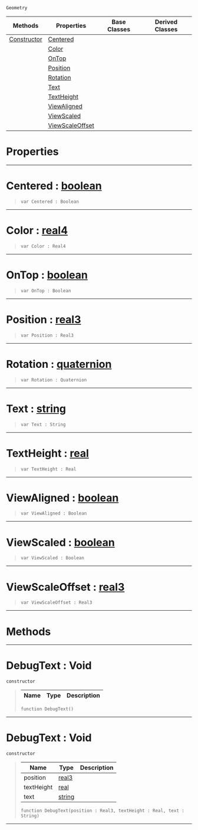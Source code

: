  `Geometry`

|Methods|Properties|Base Classes|Derived Classes|
|---|---|---|---|
|[ Constructor](https://plasmaengine.github.io/PlasmaDocs/Plasma1/C++/code_reference/class_reference/debugtext.md#debugtext-void)|[ Centered](https://plasmaengine.github.io/PlasmaDocs/Plasma1/C++/code_reference/class_reference/debugtext.md#centered-plasma-engine-doc)| | |
| |[ Color](https://plasmaengine.github.io/PlasmaDocs/Plasma1/C++/code_reference/class_reference/debugtext.md#color-plasma-engine-docume)| | |
| |[ OnTop](https://plasmaengine.github.io/PlasmaDocs/Plasma1/C++/code_reference/class_reference/debugtext.md#ontop-plasma-engine-docume)| | |
| |[ Position](https://plasmaengine.github.io/PlasmaDocs/Plasma1/C++/code_reference/class_reference/debugtext.md#position-plasma-engine-doc)| | |
| |[ Rotation](https://plasmaengine.github.io/PlasmaDocs/Plasma1/C++/code_reference/class_reference/debugtext.md#rotation-plasma-engine-doc)| | |
| |[ Text](https://plasmaengine.github.io/PlasmaDocs/Plasma1/C++/code_reference/class_reference/debugtext.md#text-plasma-engine-documen)| | |
| |[ TextHeight](https://plasmaengine.github.io/PlasmaDocs/Plasma1/C++/code_reference/class_reference/debugtext.md#textheight-plasma-engine-d)| | |
| |[ ViewAligned](https://plasmaengine.github.io/PlasmaDocs/Plasma1/C++/code_reference/class_reference/debugtext.md#viewaligned-plasma-engine)| | |
| |[ ViewScaled](https://plasmaengine.github.io/PlasmaDocs/Plasma1/C++/code_reference/class_reference/debugtext.md#viewscaled-plasma-engine-d)| | |
| |[ ViewScaleOffset](https://plasmaengine.github.io/PlasmaDocs/Plasma1/C++/code_reference/class_reference/debugtext.md#viewscaleoffset-plasma-eng)| | |


 #  Properties


---  
 #  Centered : [boolean](https://plasmaengine.github.io/PlasmaDocs/Plasma1/C++/code_reference/lightning_base_types/boolean.md)

> 
> ``` lang=cpp, name=Lightning
> var Centered : Boolean


---  
 #  Color : [real4](https://plasmaengine.github.io/PlasmaDocs/Plasma1/C++/code_reference/lightning_base_types/real4.md)

> 
> ``` lang=cpp, name=Lightning
> var Color : Real4


---  
 #  OnTop : [boolean](https://plasmaengine.github.io/PlasmaDocs/Plasma1/C++/code_reference/lightning_base_types/boolean.md)

> 
> ``` lang=cpp, name=Lightning
> var OnTop : Boolean


---  
 #  Position : [real3](https://plasmaengine.github.io/PlasmaDocs/Plasma1/C++/code_reference/lightning_base_types/real3.md)

> 
> ``` lang=cpp, name=Lightning
> var Position : Real3


---  
 #  Rotation : [quaternion](https://plasmaengine.github.io/PlasmaDocs/Plasma1/C++/code_reference/lightning_base_types/quaternion.md)

> 
> ``` lang=cpp, name=Lightning
> var Rotation : Quaternion


---  
 #  Text : [string](https://plasmaengine.github.io/PlasmaDocs/Plasma1/C++/code_reference/lightning_base_types/string.md)

> 
> ``` lang=cpp, name=Lightning
> var Text : String


---  
 #  TextHeight : [real](https://plasmaengine.github.io/PlasmaDocs/Plasma1/C++/code_reference/lightning_base_types/real.md)

> 
> ``` lang=cpp, name=Lightning
> var TextHeight : Real


---  
 #  ViewAligned : [boolean](https://plasmaengine.github.io/PlasmaDocs/Plasma1/C++/code_reference/lightning_base_types/boolean.md)

> 
> ``` lang=cpp, name=Lightning
> var ViewAligned : Boolean


---  
 #  ViewScaled : [boolean](https://plasmaengine.github.io/PlasmaDocs/Plasma1/C++/code_reference/lightning_base_types/boolean.md)

> 
> ``` lang=cpp, name=Lightning
> var ViewScaled : Boolean


---  
 #  ViewScaleOffset : [real3](https://plasmaengine.github.io/PlasmaDocs/Plasma1/C++/code_reference/lightning_base_types/real3.md)

> 
> ``` lang=cpp, name=Lightning
> var ViewScaleOffset : Real3


---  
 #  Methods


---  
 #  DebugText : Void

 `constructor`

> 
> |Name|Type|Description|
> |---|---|---|
> ``` lang=cpp, name=Lightning
> function DebugText()
> ``` 


---  
 #  DebugText : Void

 `constructor`

> 
> |Name|Type|Description|
> |---|---|---|
> |position|[real3](https://plasmaengine.github.io/PlasmaDocs/Plasma1/C++/code_reference/lightning_base_types/real3.md)| |
> |textHeight|[real](https://plasmaengine.github.io/PlasmaDocs/Plasma1/C++/code_reference/lightning_base_types/real.md)| |
> |text|[string](https://plasmaengine.github.io/PlasmaDocs/Plasma1/C++/code_reference/lightning_base_types/string.md)| |
> ``` lang=cpp, name=Lightning
> function DebugText(position : Real3, textHeight : Real, text : String)
> ``` 


---  
 

 